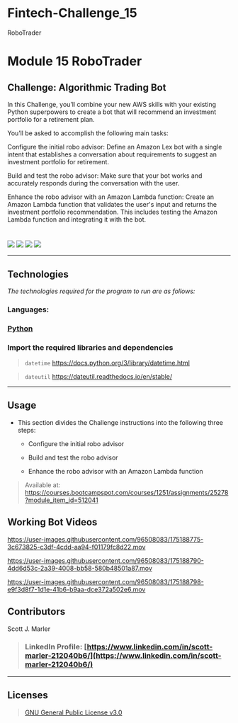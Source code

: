 # Fintech-Challenge_15
RoboTrader



# Module 15 RoboTrader


## Challenge: Algorithmic Trading Bot

In this Challenge, you’ll combine your new AWS skills with your existing Python superpowers to create a bot that will recommend an investment portfolio for a retirement plan.

You’ll be asked to accomplish the following main tasks:

Configure the initial robo advisor: Define an Amazon Lex bot with a single intent that establishes a conversation about requirements to suggest an investment portfolio for retirement.

Build and test the robo advisor: Make sure that your bot works and accurately responds during the conversation with the user.

Enhance the robo advisor with an Amazon Lambda function: Create an Amazon Lambda function that validates the user's input and returns the investment portfolio recommendation. This includes testing the Amazon Lambda function and integrating it with the bot.



     

#
[<img src="https://img.shields.io/badge/language-Python-orange.svg?logo=LOGO">](https://www.python.org/)
[<img src="https://img.shields.io/badge/platform-dev-orange.svg?logo=LOGO">](<LINK>)
[<img src="https://img.shields.io/badge/libraries-2-orange.svg?logo=LOGO">](<LINK>)
[<img src="https://img.shields.io/badge/license-GNU General Public License v3.0-blue.svg?logo=LOGO">](COPYING.txt)


---

## Technologies

*The technologies required for the program to run are as follows:*

### Languages:   

### [Python](python.org)

### Import the required libraries and dependencies

>`datetime`           https://docs.python.org/3/library/datetime.html

>`dateutil`           https://dateutil.readthedocs.io/en/stable/













---

## Usage


* This section divides the Challenge instructions into the following three steps:

    * Configure the initial robo advisor

    * Build and test the robo advisor

    * Enhance the robo advisor with an Amazon Lambda function


>
> Available at:
https://courses.bootcampspot.com/courses/1251/assignments/25278?module_item_id=512041


## Working Bot Videos



https://user-images.githubusercontent.com/96508083/175188775-3c673825-c3df-4cdd-aa94-f01179fc8d22.mov




https://user-images.githubusercontent.com/96508083/175188790-4dd6d53c-2a39-4008-bb58-580b48501a87.mov




https://user-images.githubusercontent.com/96508083/175188798-e9f3d8f7-1d1e-41b6-b9aa-dce372a502e6.mov




## Contributors

Scott J. Marler


> ### LinkedIn Profile:     [https://www.linkedin.com/in/scott-marler-212040b6/](https://www.linkedin.com/in/scott-marler-212040b6/)



---

## Licenses

> [GNU General Public License v3.0](COPYING.txt)
